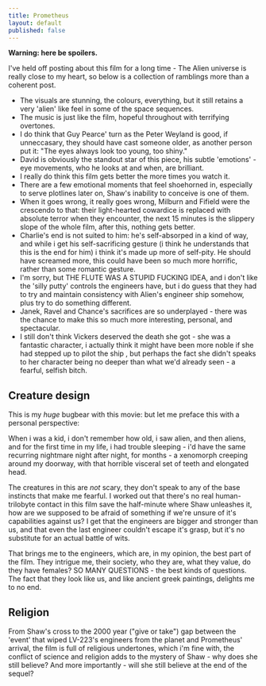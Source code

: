```yaml
---
title: Prometheus
layout: default
published: false
---
```


**Warning: here be spoilers.**

I've held off posting about this film for a long time - The Alien universe is really close to my heart, so below is a collection of ramblings more than a coherent post.

* The visuals are stunning, the colours, everything, but it still retains a very 'alien' like feel in some of the space sequences.
* The music is just like the film, hopeful throughout with terrifying overtones.
* I do think that Guy Pearce' turn as the Peter Weyland is good, if unneccasary, they should have cast someone older, as another person put it: "The eyes always look too young, too shiny."
* David is obviously the standout star of this piece, his subtle 'emotions' - eye movements, who he looks at and when, are brilliant.
* I really do think this film gets better the more times you watch it.
* There are a few emotional moments that feel shoehorned in, especially to serve plotlines later on, Shaw's inability to conceive is one of them.
* When it goes wrong, it really goes wrong, Milburn and Fifield were the crescendo to that: their light-hearted cowardice is replaced with absolute terror when they encounter, the next 15 minutes is the slippery slope of the whole film, after this, nothing gets better.
* Charlie's end is not suited to him: he's self-absorped in a kind of way, and while i get his self-sacrificing gesture (i think he understands that this is the end for him) i think it's made up more of self-pity. He should have screamed more, this could have been so much more horrific, rather than some romantic gesture.
* I'm sorry, but THE FLUTE WAS A STUPID FUCKING IDEA, and i don't like the 'silly putty' controls the engineers have, but i do guess that they had to try and maintain consistency with Alien's engineer ship somehow, plus try to do something different.
* Janek, Ravel and Chance's sacrifices are so underplayed - there was the chance to make this so much more interesting, personal, and spectacular.
* I still don't think Vickers deserved the death she got - she was a fantastic character, i actually think it might have been more noble if she had stepped up to pilot the ship , but perhaps the fact she didn't speaks to her character being no deeper than what we'd already seen - a fearful, selfish bitch.

## Creature design

This is my *huge* bugbear with this movie: but let me preface this with a personal perspective:

When i was a kid, i don't remember how old, i saw alien, and then aliens, and for the first time in my life, i had trouble sleeping - i'd have the same recurring nightmare night after night, for months - a xenomorph creeping around my doorway, with that horrible visceral set of teeth and elongated head.

The creatures in this are *not* scary, they don't speak to any of the base instincts that make me fearful. I worked out that there's no real human-trilobyte contact in this film save the half-minute where Shaw unleashes it, how are we supposed to be afraid of something if we're unsure of it's capabilities against us? I get that the engineers are bigger and stronger than us, and that even the last engineer couldn't escape it's grasp, but it's no substitute for an actual battle of wits.

That brings me to the engineers, which are, in my opinion, the best part of the film. They intrigue me, their society, who they are, what they value, do they have females? SO MANY QUESTIONS - the best kinds of questions. The fact that they look like us, and like ancient greek paintings, delights me to no end.

## Religion

From Shaw's cross to the 2000 year ("give or take") gap between the 'event' that wiped LV-223's engineers from the planet and Prometheus' arrival, the film is full of religious undertones, which i'm fine with, the conflict of science and religion adds to the mystery of Shaw - why does she still believe? And more importantly - will she still believe at the end of the sequel?



